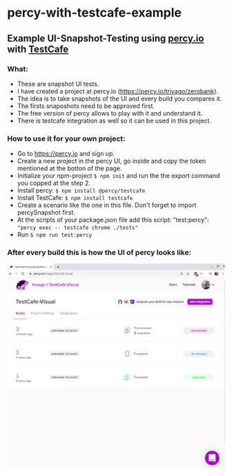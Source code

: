 # percy-with-testcafe-example
## Example UI-Snapshot-Testing using [percy.io](https://percy.io/) with [TestCafe](https://devexpress.github.io/testcafe/)
### What:
* These are snapshot UI tests.
* I have created a project at percy.io (https://percy.io/trivago/zerobank).
* The idea is to take snapshots of the UI and every build you compares it.
* The firsts snaposhots need to be approved first.
* The free version of percy allows to play with it and understand it.
* There is testcafe integration as well so it can be used in this project.
### How to use it for your own project:
* Go to https://percy.io and sign up.
* Create a new project in the percy UI, go inside and copy the token mentioned at the botton of the page.
* Initialize your npm-project `$ npm init` and run the the export command you copped at the step 2.
* Install percy: `$ npm install @percy/testcafe`
* Install TestCafe: `$ npm install testcafe`
* Create a scenario like the one in this file. Don't forget to import percySnapshot first.
* At the scripts of your package.json file add this script: "test:percy": `"percy exec -- testcafe chrome ./tests"`
* Run `$ npm run test:percy`
### After every build this is how the UI of percy looks like:
![percy-ui](./percy.png)



